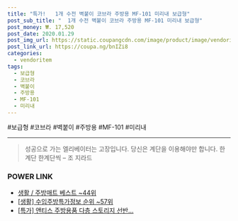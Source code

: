 ```yaml
--- 
title: "특가!   1개 수전 벽붙이 코브라 주방용 MF-101 미리내 보급형" 
post_sub_title: "  1개 수전 벽붙이 코브라 주방용 MF-101 미리내 보급형" 
post_money: ₩. 17,520 
post_date: 2020.01.29 
post_img_url: https://static.coupangcdn.com/image/product/image/vendoritem/2019/01/18/3213121418/e68609e2-ff05-4037-9020-bc8441ae8da4.jpg 
post_link_url: https://coupa.ng/bnIZi8 
categories: 
  - vendoritem 
tags: 
  - 보급형 
  - 코브라 
  - 벽붙이 
  - 주방용 
  - MF-101 
  - 미리내 
--- 
```

  #보급형 #코브라 #벽붙이 #주방용 #MF-101 #미리내 
<hr> 

> 성공으로 가는 엘리베이터는 고장입니다. 당신은 계단을 이용해야만 합니다. 한계단 한계단씩 – 조 지라드 


### POWER LINK

* <a href="https://blog.naver.com/santokki14/221778623024" target="_blank">생활 / 주방매트 베스트 ~44위</a>
* <a href="https://blog.naver.com/sakai111/221772207766" target="_blank"> [생활] 수입주방특가정보 순위 ~57위</a>
* <a href="https://blog.naver.com/an0733/221788072466" target="_blank">[특가] 앤티스 주방용품 다층 스토리지 선반...</a>
